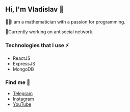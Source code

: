 ## Hi, I'm Vladislav 👋

👨‍💻I am a mathematician with a passion for programming.

🔨Currently working on antisocial network.

### Technologies that I use ⚡
- ReactJS
- ExpressJS
- MongoDB

### Find me 💬
- [Telegram](https://t.me/krowker)
- [Instagram](https://www.instagram.com/krowker/)
- [YouTube](https://www.youtube.com/channel/UCi593xVKTKDw818SaVe48fQ)
<!--
**krowker/krowker** is a ✨ _special_ ✨ repository because its `README.md` (this file) appears on your GitHub profile.

Here are some ideas to get you started:

- 🔭 I’m currently working on ...
- 🌱 I’m currently learning ...
- 👯 I’m looking to collaborate on ...
- 🤔 I’m looking for help with ...
- 💬 Ask me about ...
- 📫 How to reach me: ...
- 😄 Pronouns: ...
- ⚡ Fun fact: ...
-->
